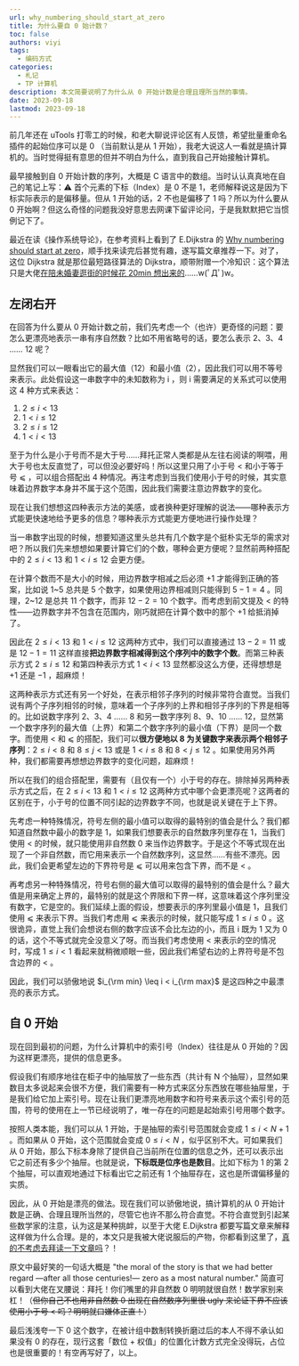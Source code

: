 ```yaml
---
url: why_numbering_should_start_at_zero
title: 为什么要自 0 始计数？
toc: false
authors: viyi
tags:
  - 编码方式
categories:
  - 札记
  - TP 计算机
description: 本文简要说明了为什么从 0 开始计数是合理且理所当然的事情。
date: 2023-09-18
lastmod: 2023-09-18
---
```


前几年还在 uTools 打零工的时候，和老大聊说评论区有人反馈，希望批量重命名插件的起始位序可以是 0 （当前默认是从 1 开始），我老大说这人一看就是搞计算机的。当时觉得挺有意思的但并不明白为什么，直到我自己开始接触计算机。

最早接触到自 0 开始计数的序列，大概是 C 语言中的数组。当时认认真真地在自己的笔记上写：⚠️ 首个元素的下标（Index）是 0 不是 1，老师解释说这是因为下标实际表示的是偏移量。但从 1 开始的话，2 不也是偏移了 1 吗？所以为什么要从 0 开始啊？但这么奇怪的问题我没好意思去网课下留评论问，于是我默默把它当惯例记下了。

最近在读《操作系统导论》，在参考资料上看到了 E.Dijkstra 的 [Why numbering should start at zero](https://www.cs.utexas.edu/users/EWD/transcriptions/EWD08xx/EWD831.html)，顺手找来读完后甚觉有趣，遂写篇文章推荐一下。对了，这位 Dijkstra 就是那位最短路径算法的 Dijkstra，顺带附赠一个冷知识：这个算法只是大佬[在陪未婚妻逛街的时候花 20min 想出来的](https://en.wikipedia.org/wiki/Dijkstra%27s_algorithm#History)……w(ﾟДﾟ)w。

## 左闭右开

在回答为什么要从 0 开始计数之前，我们先考虑一个（也许）更奇怪的问题：要怎么更漂亮地表示一串有序自然数？比如不用省略号的话，要怎么表示 2、3、4 …… 12 呢？

显然我们可以一眼看出它的最大值（12）和最小值（2），因此我们可以用不等号来表示。此处假设这一串数字中的未知数称为 i ，则 i 需要满足的关系式可以使用这 4 种方式来表达：

1. $2 \leq i < 13$
2. $1 < i \leq 12$
3. $2 \leq i \leq 12$
4. $1 < i < 13$

至于为什么是小于号而不是大于号……拜托正常人类都是从左往右阅读的啊喂，用大于号也太反直觉了，可以但没必要好吗！所以这里只用了小于号 < 和小于等于号 ⩽ ，可以组合搭配出 4 种情况。再注考虑到当我们使用小于号的时候，其实意味着边界数字本身并不属于这个范围，因此我们需要注意边界数字的变化。

现在让我们想想这四种表示方法的美感，或者换种更好理解的说法——哪种表示方式能更快速地给予更多的信息？哪种表示方式能更方便地进行操作处理？

当一串数字出现的时候，想要知道这里头总共有几个数字是个挺朴实无华的需求对吧？所以我们先来想想如果要计算它们的个数，哪种会更方便呢？显然前两种搭配中的 $2 \leq i < 13$ 和 $1 < i \leq 12$ 会更方便。

在计算个数而不是大小的时候，用边界数字相减之后必须 $+1$ 才能得到正确的答案，比如说 1~5 总共是 5 个数字，如果使用边界相减则只能得到 $5-1=4$ 。同理，2~12 是总共 11 个数字，而非 $12-2=10$ 个数字。而考虑到前文提及 < 的特性——边界数字并不包含在范围内，刚巧就把在计算个数中的那个 +1 给抵消掉了。

因此在 $2 \leq i < 13$ 和 $1 < i \leq 12$ 这两种方式中，我们可以直接通过 $13-2=11$ 或是 $12-1=11$ 这样直接**把边界数字相减得到这个序列中的数字个数**。而第三种表示方式 $2 \leq i \leq 12$ 和第四种表示方式 $1 < i < 13$ 显然都没这么方便，还得想想是 $+1$ 还是 $-1$ ，超麻烦！

这两种表示方式还有另一个好处，在表示相邻子序列的时候非常符合直觉。当我们说有两个子序列相邻的时候，意味着一个子序列的上界和相邻子序列的下界是相等的。比如说数字序列 2、3、4 …… 8 和另一数字序列 8、9、10 …… 12，显然第一个数字序列的最大值（上界）和第二个数字序列的最小值（下界）是同一个数字。而使用 < 和 ⩽ 的搭配，我们可以**很方便地以 8 为关键数字来表示两个相邻子序列**：$2\leq i < 8$ 和 $8\leq j < 13$ 或是 $1 < i\leq 8$ 和 $8< j \leq 12$ 。如果使用另外两种，我们都需要再想想边界数字的变化问题，超麻烦！

所以在我们的组合搭配里，需要有（且仅有一个）小于号的存在。排除掉另两种表示方式之后，在 $2 \leq i < 13$ 和 $1 < i \leq 12$ 这两种方式中哪个会更漂亮呢？这两者的区别在于，小于号的位置不同引起的边界数字不同，也就是说关键在于上下界。

先考虑一种特殊情况，符号左侧的最小值可以取得的最特别的值会是什么？我们都知道自然数中最小的数字是 1，如果我们想要表示的自然数序列里存在 1，当我们使用 < 的时候，就只能使用非自然数 0 来当作边界数字。于是这个不等式现在出现了一个非自然数，而它用来表示一个自然数序列，这显然……有些不漂亮。因此，我们会更希望左边的下界符号是 ⩽ 可以用来包含下界，而不是 < 。

再考虑另一种特殊情况，符号右侧的最大值可以取得的最特别的值会是什么？最大值是用来确定上界的，最特别的就是这个界限和下界一样，这意味着这个序列里没有数字，它是空的。我们延续上面的假设，想要表示的序列里最小值是 1，且我们使用 ⩽ 来表示下界。当我们考虑用 ⩽ 来表示的时候，就只能写成 $1 \leq i \leq 0$ 。这很诡异，直觉上我们会想说右侧的数字应该不会比左边的小，而且 i 既为 1 又为 0 的话，这个不等式就完全没意义了呀。而当我们考虑使用 < 来表示的空的情况时，写成 $1\leq i < 1$ 看起来就稍微顺眼一些，因此我们希望右边的上界符号是不包含边界的 < 。

因此，我们可以骄傲地说 $i_{\rm min} \leq i < i_{\rm max}$ 是这四种之中最漂亮的表示方式。

## 自 0 开始

现在回到最初的问题，为什么计算机中的索引号（Index）往往是从 0 开始的？因为这样更漂亮，提供的信息更多。

假设我们有顺序地往在柜子中的抽屉放了一些东西（共计有 N 个抽屉），显然如果数目太多说起来会很不方便，我们需要有一种方式来区分东西放在哪些抽屉里，于是我们给它加上索引号。现在让我们更漂亮地用数字和符号来表示这个索引号的范围，符号的使用在上一节已经说明了，唯一存在的问题是起始索引号用哪个数字。

按照人类本能，我们可以从 1 开始，于是抽屉的索引号范围就会变成 $1\leq i< N+1$ 。而如果从 0 开始，这个范围就会变成 $0 \leq i <N$ ，似乎区别不大。可如果我们从 0 开始，那么下标本身除了提供自己当前所在位置的信息之外，还可以表示出它之前还有多少个抽屉。也就是说，**下标既是位序也是数目**。比如下标为 1 的第 2 个抽屉，可以直观地通过下标看出它之前还有 1 个抽屉存在，这也是所谓偏移量的实质。

因此，从 0 开始是漂亮的做法。现在我们可以骄傲地说，搞计算机的从 0 开始计数是正确、合理且理所当然的，尽管它也许不那么符合直觉。不符合直觉到引起某些数学家的注意，认为这是某种挑衅，以至于大佬 E.Dijkstra 都要写篇文章来解释这样做为什么合理。是的，本文只是我被大佬说服后的产物，你都看到这里了，[真的不考虑去拜读一下文章吗](https://www.cs.utexas.edu/users/EWD/transcriptions/EWD08xx/EWD831.html)？！

原文中最好笑的一句话大概是 "the moral of the story is that we had better regard —after all those centuries!— zero as a most natural number." 简直可以看到大佬在叉腰说：拜托！你们嘴里的非自然数 0 明明就很自然！数学家别来杠！（~~但你自己不也用非自然数 0 出现在自然数序列里很 ugly 来论证下界不应该使用小于号 < 吗？明明就口嫌体正直！~~）

最后浅浅夸一下 0 这个数字，在被计组中数制转换折磨过后的本人不得不承认如果没有 0 的存在，现行这套「数位 + 权值」的位置化计数方式完全没得玩，占位也是很重要的！有空再写好了，以上。
